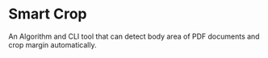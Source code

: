 # Smart Crop

An Algorithm and CLI tool that can detect body area of PDF documents and crop margin automatically.